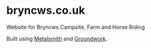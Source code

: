 # bryncws.co.uk

Website for Bryncws Campsite, Farm and Horse Riding

Built using [Metalsmith](http://www.metalsmith.io/) and [Groundwork](https://www.groundwork.rocks/).
